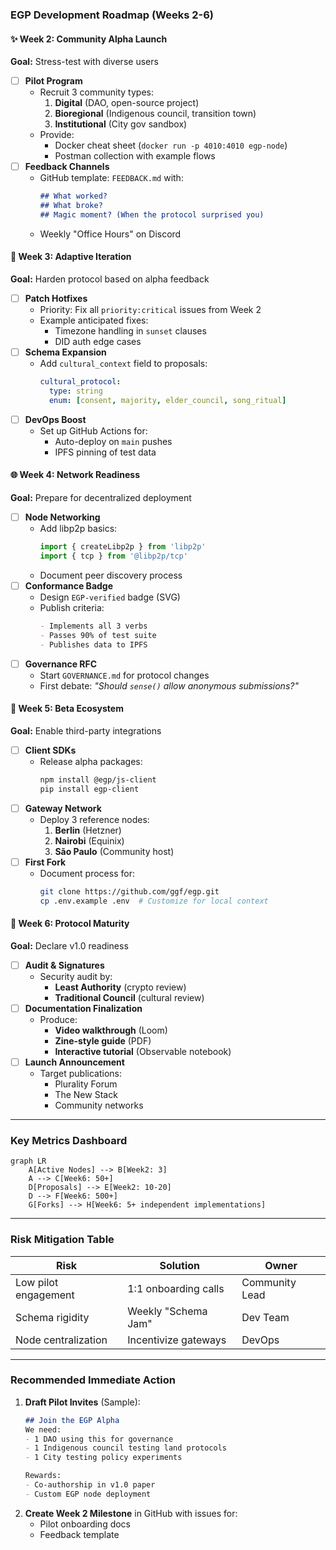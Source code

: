 ### **EGP Development Roadmap (Weeks 2-6)**  
#### **✨ Week 2: Community Alpha Launch**  
**Goal:** Stress-test with diverse users  
- [ ] **Pilot Program**  
  - Recruit 3 community types:  
    1. **Digital** (DAO, open-source project)  
    2. **Bioregional** (Indigenous council, transition town)  
    3. **Institutional** (City gov sandbox)  
  - Provide:  
    - Docker cheat sheet (`docker run -p 4010:4010 egp-node`)  
    - Postman collection with example flows  
- [ ] **Feedback Channels**  
  - GitHub template: `FEEDBACK.md` with:  
    ```markdown  
    ## What worked?  
    ## What broke?  
    ## Magic moment? (When the protocol surprised you)  
    ```  
  - Weekly "Office Hours" on Discord  

#### **🔧 Week 3: Adaptive Iteration**  
**Goal:** Harden protocol based on alpha feedback  
- [ ] **Patch Hotfixes**  
  - Priority: Fix all `priority:critical` issues from Week 2  
  - Example anticipated fixes:  
    - Timezone handling in `sunset` clauses  
    - DID auth edge cases  
- [ ] **Schema Expansion**  
  - Add `cultural_context` field to proposals:  
    ```yaml  
    cultural_protocol:  
      type: string  
      enum: [consent, majority, elder_council, song_ritual]  
    ```  
- [ ] **DevOps Boost**  
  - Set up GitHub Actions for:  
    - Auto-deploy on `main` pushes  
    - IPFS pinning of test data  

#### **🌐 Week 4: Network Readiness**  
**Goal:** Prepare for decentralized deployment  
- [ ] **Node Networking**  
  - Add libp2p basics:  
    ```javascript  
    import { createLibp2p } from 'libp2p'  
    import { tcp } from '@libp2p/tcp'  
    ```  
  - Document peer discovery process  
- [ ] **Conformance Badge**  
  - Design `EGP-verified` badge (SVG)  
  - Publish criteria:  
    ```markdown  
    - Implements all 3 verbs  
    - Passes 90% of test suite  
    - Publishes data to IPFS  
    ```  
- [ ] **Governance RFC**  
  - Start `GOVERNANCE.md` for protocol changes  
  - First debate: *"Should `sense()` allow anonymous submissions?"*  

#### **🚀 Week 5: Beta Ecosystem**  
**Goal:** Enable third-party integrations  
- [ ] **Client SDKs**  
  - Release alpha packages:  
    ```bash  
    npm install @egp/js-client  
    pip install egp-client  
    ```  
- [ ] **Gateway Network**  
  - Deploy 3 reference nodes:  
    1. **Berlin** (Hetzner)  
    2. **Nairobi** (Equinix)  
    3. **São Paulo** (Community host)  
- [ ] **First Fork**  
  - Document process for:  
    ```bash  
    git clone https://github.com/ggf/egp.git  
    cp .env.example .env  # Customize for local context  
    ```  

#### **🎯 Week 6: Protocol Maturity**  
**Goal:** Declare v1.0 readiness  
- [ ] **Audit & Signatures**  
  - Security audit by:  
    - **Least Authority** (crypto review)  
    - **Traditional Council** (cultural review)  
- [ ] **Documentation Finalization**  
  - Produce:  
    - **Video walkthrough** (Loom)  
    - **Zine-style guide** (PDF)  
    - **Interactive tutorial** (Observable notebook)  
- [ ] **Launch Announcement**  
  - Target publications:  
    - Plurality Forum  
    - The New Stack  
    - Community networks  

---

### **Key Metrics Dashboard**  
```mermaid  
graph LR  
    A[Active Nodes] --> B[Week2: 3]  
    A --> C[Week6: 50+]  
    D[Proposals] --> E[Week2: 10-20]  
    D --> F[Week6: 500+]  
    G[Forks] --> H[Week6: 5+ independent implementations]  
```

---

### **Risk Mitigation Table**  
| Risk | Solution | Owner |  
|------|----------|-------|  
| Low pilot engagement | 1:1 onboarding calls | Community Lead |  
| Schema rigidity | Weekly "Schema Jam" | Dev Team |  
| Node centralization | Incentivize gateways | DevOps |  

---

### **Recommended Immediate Action**  
1. **Draft Pilot Invites** (Sample):  
   ```markdown  
   ## Join the EGP Alpha  
   We need:  
   - 1 DAO using this for governance  
   - 1 Indigenous council testing land protocols  
   - 1 City testing policy experiments  

   Rewards:  
   - Co-authorship in v1.0 paper  
   - Custom EGP node deployment  
   ```  
2. **Create Week 2 Milestone** in GitHub with issues for:  
   - Pilot onboarding docs  
   - Feedback template  


